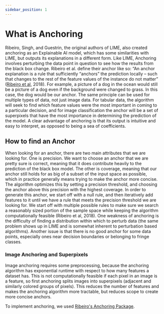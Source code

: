 ```yaml
---
sidebar_position: 1
---
```


# What is Anchoring

Ribeiro, Singh, and Guestrin, the original authors of LIME, also created anchoring as an Explainable AI model, which has some similarities with LIME, but outputs its explanations in a different form. Like LIME, Anchoring involves perturbing the data point in question to see how the results from the black box change. Ribeiro et al. define their anchor like so: “An anchor explanation is a rule that sufficiently “anchors” the prediction locally – such that changes to the rest of the feature values of the instance do not matter” ([Ribeiro et al](https://homes.cs.washington.edu/~marcotcr/aaai18.pdf), 2018). For example, a picture of a dog in the ocean would still be a picture of a dog even if the background were changed to grass. In this case, the dog would be our anchor. The same principle can be used for multiple types of data, not just image data. For tabular data, the algorithm will seek to find which feature values were the most important in coming to a particular decision, and for image classification the anchor will be a set of superpixels that have the most importance in determining the prediction of the model. A clear advantage of anchoring is that its output is intuitive and easy to interpret, as opposed to being a sea of coefficients.

## How to find an Anchor

When looking for an anchor, there are two main attributes that we are looking for. One is precision. We want to choose an anchor that we are pretty sure is correct, meaning that it does contribute heavily to the prediction of the black box model. The other is coverage, meaning that our anchor still holds for as big of a subset of the input space as possible, which in practice generally means trying to make the anchor more concise. The algorithm optimizes this by setting a precision threshold, and choosing the anchor above this precision with the highest coverage. In order to generate this anchor, we start off with a null rule, and then iteratively add features to it until we have a rule that meets the precision threshold we are looking for. We start off with multiple possible rules to make sure we search a reasonably sized portion of the sample space while keeping the algorithm computationally feasible (Ribeiro et al, 2018). One weakness of anchoring is the difficulty of finding a distribution within which to perturb data (the same problem shows up in LIME and is somewhat inherent to perturbation based algorithms). Another issue is that there is no good anchor for some data points, especially ones near decision boundaries or belonging to fringe classes. 

### Image Anchoring and Superpixels

Image anchoring requires some preprocessing, because the anchoring algorithm has exponential runtime with respect to how many features a dataset has. This is not computationally feasible if each pixel in an image is a feature, so first anchoring splits images into superpixels (adjacent and similarly colored groups of pixels). This reduces the number of features and makes the anchoring algorithm more tractable, but reduces scope to create more concise anchors.

To implement anchoring, we used [Ribeiro's Anchoring Package](https://github.com/marcotcr/anchor).

